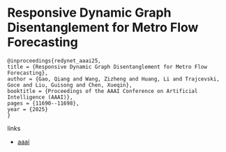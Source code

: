 # Responsive Dynamic Graph Disentanglement for Metro Flow Forecasting

```
@inproceedings{redynet_aaai25,
title = {Responsive Dynamic Graph Disentanglement for Metro Flow Forecasting},
author = {Gao, Qiang and Wang, Zizheng and Huang, Li and Trajcevski, Goce and Liu, Guisong and Chen, Xueqin},
booktitle = {Proceedings of the AAAI Conference on Artificial Intelligence (AAAI)},
pages = {11690--11698},
year = {2025}
}
```

links
- [aaai](https://ojs.aaai.org/index.php/AAAI/article/view/33272)
